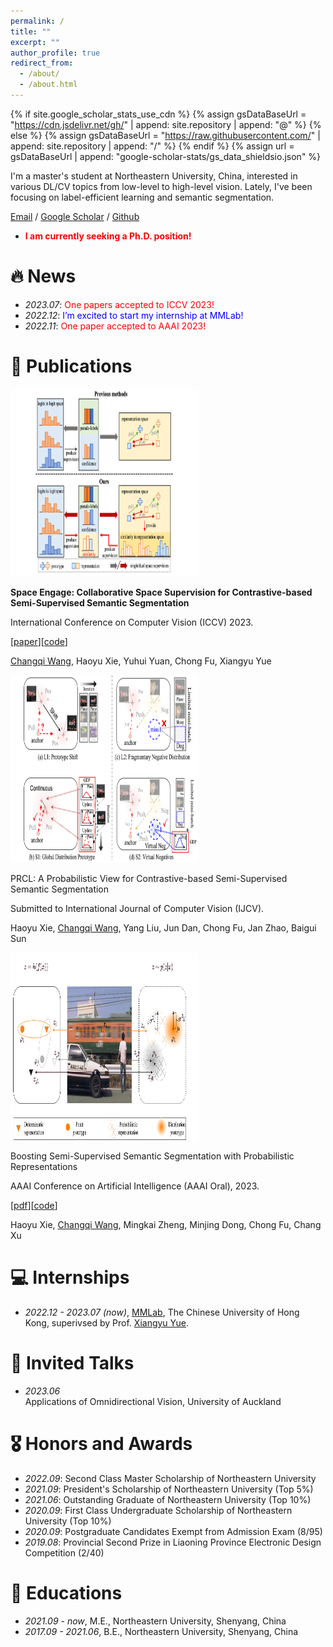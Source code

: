 ```yaml
---
permalink: /
title: ""
excerpt: ""
author_profile: true
redirect_from: 
  - /about/
  - /about.html
---
```


{% if site.google_scholar_stats_use_cdn %}
{% assign gsDataBaseUrl = "https://cdn.jsdelivr.net/gh/" | append: site.repository | append: "@" %}
{% else %}
{% assign gsDataBaseUrl = "https://raw.githubusercontent.com/" | append: site.repository | append: "/" %}
{% endif %}
{% assign url = gsDataBaseUrl | append: "google-scholar-stats/gs_data_shieldsio.json" %}

<span class='anchor' id='about-me'></span>

I'm a master's student at Northeastern University, China, interested in various DL/CV topics from low-level to high-level vision. Lately, I've been focusing on label-efficient learning and semantic segmentation.

[Email](wangchangqi98@gmail.com) / [Google Scholar](https://scholar.google.com/citations?user=SCHOLAR_ID&user=uwIyOQ8AAAAJ) / [Github](https://github.com/WangChangqi98)

* <font color=red><b>I am currently seeking a Ph.D. position!</b></font>

# 🔥 News
- *2023.07*: <font color=red>One papers accepted to ICCV 2023!</font>
- *2022.12*: <font color=blue>I’m excited to start my internship at MMLab!</font> 
- *2022.11*: <font color=red>One paper accepted to AAAI 2023!</font>


# 📝 Publications 
<div class='paper-box'><div class='paper-box-image'><div><img src='images/CSS.png' alt="sym" width="300px" height='300px'></div></div>
<div class='paper-box-text' markdown="1">
  
<b>Space Engage: Collaborative Space Supervision for Contrastive-based Semi-Supervised Semantic Segmentation</b>

International Conference on Computer Vision (ICCV) 2023.

[[paper]([https://arxiv.org/pdf/2307.09755.pdf])][[code](https://github.com/WangChangqi98/CSS)]

<u>Changqi Wang</u>, Haoyu Xie, Yuhui Yuan, Chong Fu, Xiangyu Yue

</div>
</div>

<div class='paper-box'><div class='paper-box-image'><div><img src='images/PTT.png' alt="sym" width="300px" height='300px'></div>
</div>
<div class='paper-box-text' markdown="1">
  
PRCL: A Probabilistic View for Contrastive-based Semi-Supervised Semantic Segmentation

Submitted to International Journal of Computer Vision (IJCV).
  
  
Haoyu Xie, <u>Changqi Wang</u>, Yang Liu, Jun Dan, Chong Fu, Jan Zhao, Baigui Sun

</div>
</div>

<div class='paper-box'><div class='paper-box-image'><div><img src='images/PRCL.png' alt="sym" width="300px" height='300px'></div>
</div>
<div class='paper-box-text' markdown="1">
  
Boosting Semi-Supervised Semantic Segmentation with Probabilistic Representations

AAAI Conference on Artificial Intelligence (AAAI Oral), 2023.
  
[[pdf](https://ojs.aaai.org/index.php/AAAI/article/view/25396)][[code](https://github.com/Haoyu-Xie/PRCL)]
  
Haoyu Xie, <u>Changqi Wang</u>, Mingkai Zheng, Minjing Dong, Chong Fu, Chang Xu

</div>
</div>

# 💻 Internships 
* *2022.12 - 2023.07 (now)*, [MMLab](https://mmlab.ie.cuhk.edu.hk), The Chinese University of Hong Kong, superivsed by Prof. [Xiangyu Yue](http://people.eecs.berkeley.edu/~xyyue/).

# 💬 Invited Talks
* *2023.06* <br/> Applications of Omnidirectional Vision, University of Auckland

# 🎖 Honors and Awards
* *2022.09*: Second Class Master Scholarship of Northeastern University
* *2021.09*: President's Scholarship of Northeastern University (Top 5%)
* *2021.06*: Outstanding Graduate of Northeastern University (Top 10%)
* *2020.09*: First Class Undergraduate Scholarship of Northeastern University (Top 10%)
* *2020.09*: Postgraduate Candidates Exempt from Admission Exam (8/95)
* *2019.08*: Provincial Second Prize in Liaoning Province Electronic Design Competition (2/40)

# 📖 Educations
* *2021.09 - now*, M.E., Northeastern University, Shenyang, China
* *2017.09 - 2021.06*, B.E., Northeastern University, Shenyang, China



